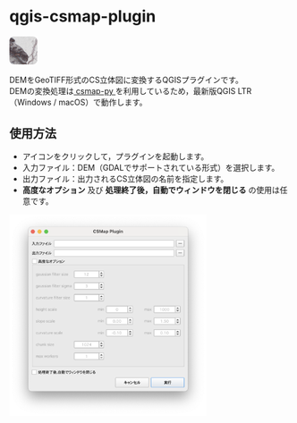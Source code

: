 # qgis-csmap-plugin

<img src='./imgs/icon.png' alt="CSMap Plugin Icon" width="10%">

DEMをGeoTIFF形式のCS立体図に変換するQGISプラグインです。<br>
DEMの変換処理は[ csmap-py ](https://github.com/MIERUNE/csmap-py)を利用しているため，最新版QGIS LTR（Windows / macOS）で動作します。<br>

## 使用方法
 - アイコンをクリックして，プラグインを起動します。
 - 入力ファイル：DEM（GDALでサポートされている形式）を選択します。
 - 出力ファイル：出力されるCS立体図の名前を指定します。
 - <b>高度なオプション</b> 及び <b>処理終了後，自動でウィンドウを閉じる</b> の使用は任意です。

<img src='./imgs/usage.png' alt="Usage Example of CSMap Plugin" width="70%">
